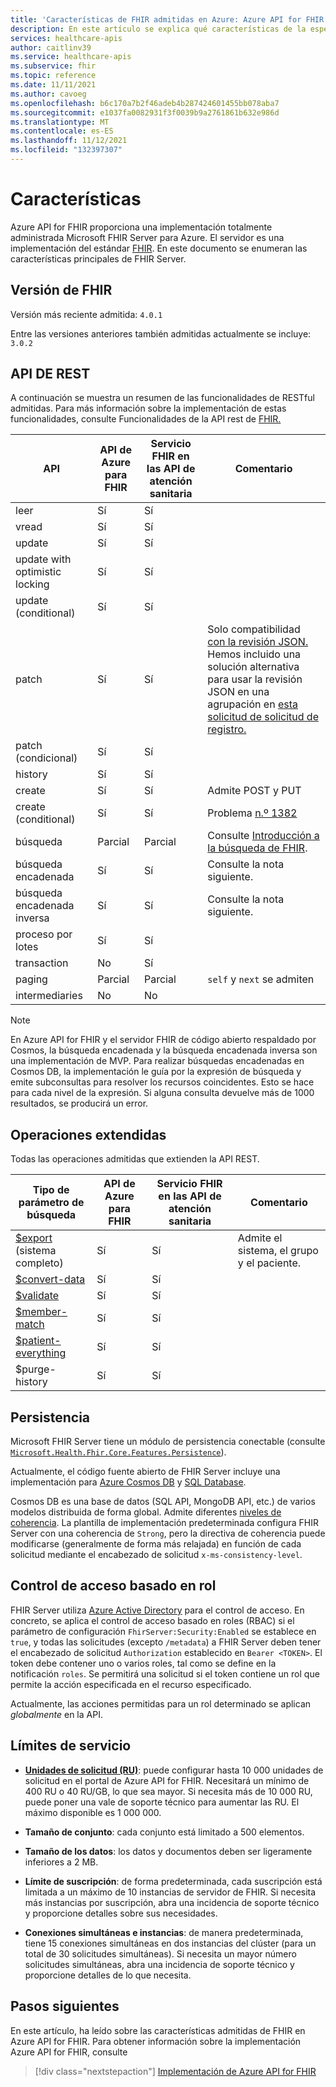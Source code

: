 ```yaml
---
title: 'Características de FHIR admitidas en Azure: Azure API for FHIR'
description: En este artículo se explica qué características de la especificación de FHIR se implementan en Azure API for FHIR
services: healthcare-apis
author: caitlinv39
ms.service: healthcare-apis
ms.subservice: fhir
ms.topic: reference
ms.date: 11/11/2021
ms.author: cavoeg
ms.openlocfilehash: b6c170a7b2f46adeb4b287424601455bb078aba7
ms.sourcegitcommit: e1037fa0082931f3f0039b9a2761861b632e986d
ms.translationtype: MT
ms.contentlocale: es-ES
ms.lasthandoff: 11/12/2021
ms.locfileid: "132397307"
---
```

# <a name="features"></a>Características

Azure API for FHIR proporciona una implementación totalmente administrada Microsoft FHIR Server para Azure. El servidor es una implementación del estándar [FHIR](https://hl7.org/fhir). En este documento se enumeran las características principales de FHIR Server.

## <a name="fhir-version"></a>Versión de FHIR

Versión más reciente admitida: `4.0.1`

Entre las versiones anteriores también admitidas actualmente se incluye: `3.0.2`

## <a name="rest-api"></a>API DE REST

A continuación se muestra un resumen de las funcionalidades de RESTful admitidas. Para más información sobre la implementación de estas funcionalidades, consulte Funcionalidades de la API rest de [FHIR.](fhir-rest-api-capabilities.md)

| API    | API de Azure para FHIR | Servicio FHIR en las API de atención sanitaria | Comentario |
|--------|--------------------|---------------------------------|---------|
| leer   | Sí                | Sí                             |         |
| vread  | Sí                | Sí                             |         |
| update | Sí                | Sí                             |         | 
| update with optimistic locking | Sí       | Sí       |
| update (conditional)           | Sí       | Sí       |
| patch                          | Sí       | Sí       | Solo compatibilidad [con la revisión JSON.](https://www.hl7.org/fhir/http.html#patch) Hemos incluido una solución alternativa para usar la revisión JSON en una agrupación en [esta solicitud de solicitud de registro.](https://github.com/microsoft/fhir-server/pull/2143)|
| patch (condicional)            | Sí       | Sí       |
| history                        | Sí       | Sí       |
| create                         | Sí       | Sí       | Admite POST y PUT |
| create (conditional)           | Sí       | Sí       | Problema [n.º 1382](https://github.com/microsoft/fhir-server/issues/1382) |
| búsqueda                         | Parcial   | Parcial   | Consulte [Introducción a la búsqueda de FHIR](overview-of-search.md). |
| búsqueda encadenada                 | Sí       | Sí       | Consulte la nota siguiente. |
| búsqueda encadenada inversa         | Sí       | Sí       | Consulte la nota siguiente. |
| proceso por lotes                          | Sí       | Sí       |
| transaction                    | No        | Sí       |
| paging                         | Parcial   | Parcial   | `self` y `next` se admiten                     |
| intermediaries                 | No        | No        |

> [!Note] 
> En Azure API for FHIR y el servidor FHIR de código abierto respaldado por Cosmos, la búsqueda encadenada y la búsqueda encadenada inversa son una implementación de MVP. Para realizar búsquedas encadenadas en Cosmos DB, la implementación le guía por la expresión de búsqueda y emite subconsultas para resolver los recursos coincidentes. Esto se hace para cada nivel de la expresión. Si alguna consulta devuelve más de 1000 resultados, se producirá un error.

## <a name="extended-operations"></a>Operaciones extendidas

Todas las operaciones admitidas que extienden la API REST.

| Tipo de parámetro de búsqueda | API de Azure para FHIR | Servicio FHIR en las API de atención sanitaria| Comentario |
|------------------------|-----------|-----------|---------|
| [$export](../../healthcare-apis/data-transformation/export-data.md) (sistema completo) | Sí       | Sí       | Admite el sistema, el grupo y el paciente.   |
| [$convert-data](convert-data.md)          | Sí       | Sí       |         |
| [$validate](validation-against-profiles.md)              | Sí       | Sí       |         |
| [$member-match](tutorial-member-match.md)          | Sí       | Sí       |         |
| [$patient-everything](patient-everything.md)    | Sí       | Sí       |         |
| $purge-history         | Sí       | Sí       |         |

## <a name="persistence"></a>Persistencia

Microsoft FHIR Server tiene un módulo de persistencia conectable (consulte [`Microsoft.Health.Fhir.Core.Features.Persistence`](https://github.com/Microsoft/fhir-server/tree/master/src/Microsoft.Health.Fhir.Core/Features/Persistence)).

Actualmente, el código fuente abierto de FHIR Server incluye una implementación para [Azure Cosmos DB](../../cosmos-db/index-overview.md) y [SQL Database](https://azure.microsoft.com/services/sql-database/).

Cosmos DB es una base de datos (SQL API, MongoDB API, etc.) de varios modelos distribuida de forma global. Admite diferentes [niveles de coherencia](../../cosmos-db/consistency-levels.md). La plantilla de implementación predeterminada configura FHIR Server con una coherencia de `Strong`, pero la directiva de coherencia puede modificarse (generalmente de forma más relajada) en función de cada solicitud mediante el encabezado de solicitud `x-ms-consistency-level`.

## <a name="role-based-access-control"></a>Control de acceso basado en rol

FHIR Server utiliza [Azure Active Directory](https://azure.microsoft.com/services/active-directory/) para el control de acceso. En concreto, se aplica el control de acceso basado en roles (RBAC) si el parámetro de configuración `FhirServer:Security:Enabled` se establece en `true`, y todas las solicitudes (excepto `/metadata`) a FHIR Server deben tener el encabezado de solicitud `Authorization` establecido en `Bearer <TOKEN>`. El token debe contener uno o varios roles, tal como se define en la notificación `roles`. Se permitirá una solicitud si el token contiene un rol que permite la acción especificada en el recurso especificado.

Actualmente, las acciones permitidas para un rol determinado se aplican *globalmente* en la API.

## <a name="service-limits"></a>Límites de servicio

* [**Unidades de solicitud (RU)**](../../cosmos-db/concepts-limits.md): puede configurar hasta 10 000 unidades de solicitud en el portal de Azure API for FHIR. Necesitará un mínimo de 400 RU o 40 RU/GB, lo que sea mayor. Si necesita más de 10 000 RU, puede poner una vale de soporte técnico para aumentar las RU. El máximo disponible es 1 000 000.

* **Tamaño de conjunto**: cada conjunto está limitado a 500 elementos.

* **Tamaño de los datos**: los datos y documentos deben ser ligeramente inferiores a 2 MB.

* **Límite de suscripción**: de forma predeterminada, cada suscripción está limitada a un máximo de 10 instancias de servidor de FHIR. Si necesita más instancias por suscripción, abra una incidencia de soporte técnico y proporcione detalles sobre sus necesidades.

* **Conexiones simultáneas e instancias**: de manera predeterminada, tiene 15 conexiones simultáneas en dos instancias del clúster (para un total de 30 solicitudes simultáneas). Si necesita un mayor número solicitudes simultáneas, abra una incidencia de soporte técnico y proporcione detalles de lo que necesita.

## <a name="next-steps"></a>Pasos siguientes

En este artículo, ha leído sobre las características admitidas de FHIR en Azure API for FHIR. Para obtener información sobre la implementación Azure API for FHIR, consulte
 
>[!div class="nextstepaction"]
>[Implementación de Azure API for FHIR](fhir-paas-portal-quickstart.md)
